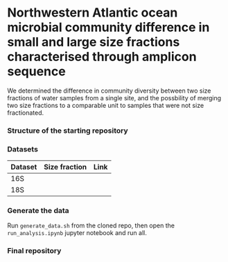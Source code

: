 # Northwestern Atlantic ocean microbial community difference in small and large size fractions characterised through amplicon sequence

We determined the difference in community diversity between two size fractions of water samples from a single site, and the possbility of merging two size fractions to a comparable unit to samples that were not size fractionated.

### Structure of the starting repository

    
### Datasets
| Dataset       | Size fraction | Link | 
| ------------- | ------------- |------|
| 16S           |               |
| 18S           |               |

### Generate the data
Run ```generate_data.sh``` from the cloned repo, then open the ```run_analysis.ipynb``` jupyter notebook and run all.

### Final repository

